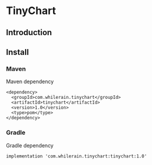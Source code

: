 # TinyChart

## Introduction


## Install

### Maven

Maven dependency
```Maven
<dependency>
  <groupId>com.whilerain.tinychart</groupId>
  <artifactId>tinychart</artifactId>
  <version>1.0</version>
  <type>pom</type>
</dependency>
```
  
### Gradle

Gradle dependency
```Gradle
implementation 'com.whilerain.tinychart:tinychart:1.0'
```

